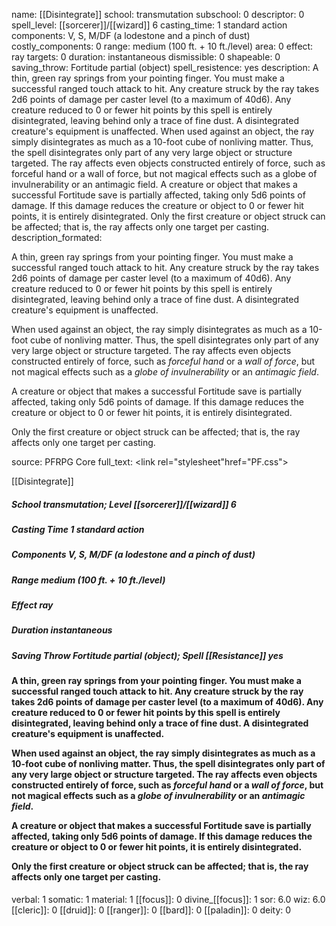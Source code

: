 name: [[Disintegrate]]
school: transmutation
subschool: 0
descriptor: 0
spell_level: [[sorcerer]]/[[wizard]] 6
casting_time: 1 standard action
components: V, S, M/DF (a lodestone and a pinch of dust)
costly_components: 0
range: medium (100 ft. + 10 ft./level)
area: 0
effect: ray
targets: 0
duration: instantaneous
dismissible: 0
shapeable: 0
saving_throw: Fortitude partial (object)
spell_resistence: yes
description: A thin, green ray springs from your pointing finger. You must make a successful ranged touch attack to hit. Any creature struck by the ray takes 2d6 points of damage per caster level (to a maximum of 40d6). Any creature reduced to 0 or fewer hit points by this spell is entirely disintegrated, leaving behind only a trace of fine dust. A disintegrated creature's equipment is unaffected. When used against an object, the ray simply disintegrates as much as a 10-foot cube of nonliving matter. Thus, the spell disintegrates only part of any very large object or structure targeted. The ray affects even objects constructed entirely of force, such as forceful hand or a wall of force, but not magical effects such as a globe of invulnerability or an antimagic field. A creature or object that makes a successful Fortitude save is partially affected, taking only 5d6 points of damage. If this damage reduces the creature or object to 0 or fewer hit points, it is entirely disintegrated. Only the first creature or object struck can be affected; that is, the ray affects only one target per casting.
description_formated: <p>A thin, green ray springs from your pointing finger. You must make a successful ranged touch attack to hit. Any creature struck by the ray takes 2d6 points of damage per caster level (to a maximum of 40d6). Any creature reduced to 0 or fewer hit points by this spell is entirely disintegrated, leaving behind only a trace of fine dust. A disintegrated creature's equipment is unaffected.</p><p>When used against an object, the ray simply disintegrates as much as a 10-foot cube of nonliving matter. Thus, the spell disintegrates only part of any very large object or structure targeted. The ray affects even objects constructed entirely of force, such as <i>forceful hand</i> or a <i>wall of force</i>, but not magical effects such as a <i>globe of invulnerability</i> or an <i>antimagic field</i>.</p><p>A creature or object that makes a successful Fortitude save is partially affected, taking only 5d6 points of damage. If this damage reduces the creature or object to 0 or fewer hit points, it is entirely disintegrated.</p><p>Only the first creature or object struck can be affected; that is, the ray affects only one target per casting.</p>
source: PFRPG Core
full_text: <link rel="stylesheet"href="PF.css"><div class="heading"><p class="alignleft">[[Disintegrate]]</p><div style="clear: both;"></div></div><div><h5><b>School </b>transmutation; <b>Level </b>[[sorcerer]]/[[wizard]] 6</h5><h5><b>Casting Time </b>1 standard action</h5><h5><b>Components </b>V, S, M/DF (a lodestone and a pinch of dust)</h5><h5><b>Range </b>medium (100 ft. + 10 ft./level)</h5><h5><b>Effect </b>ray</h5><h5><b>Duration </b>instantaneous</h5><h5><b>Saving Throw </b>Fortitude partial (object); <b>Spell [[Resistance]] </b>yes</h5></div><div><h4><p>A thin, green ray springs from your pointing finger. You must make a successful ranged touch attack to hit. Any creature struck by the ray takes 2d6 points of damage per caster level (to a maximum of 40d6). Any creature reduced to 0 or fewer hit points by this spell is entirely disintegrated, leaving behind only a trace of fine dust. A disintegrated creature's equipment is unaffected.</p><p>When used against an object, the ray simply disintegrates as much as a 10-foot cube of nonliving matter. Thus, the spell disintegrates only part of any very large object or structure targeted. The ray affects even objects constructed entirely of force, such as <i>forceful hand</i> or a <i>wall of force</i>, but not magical effects such as a <i>globe of invulnerability</i> or an <i>antimagic field</i>.</p><p>A creature or object that makes a successful Fortitude save is partially affected, taking only 5d6 points of damage. If this damage reduces the creature or object to 0 or fewer hit points, it is entirely disintegrated.</p><p>Only the first creature or object struck can be affected; that is, the ray affects only one target per casting.</p></h4></div>
verbal: 1
somatic: 1
material: 1
[[focus]]: 0
divine_[[focus]]: 1
sor: 6.0
wiz: 6.0
[[cleric]]: 0
[[druid]]: 0
[[ranger]]: 0
[[bard]]: 0
[[paladin]]: 0
deity: 0
